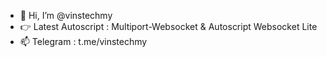 - 👋 Hi, I’m @vinstechmy
- 👉 Latest Autoscript : Multiport-Websocket & Autoscript Websocket Lite
- 📫 Telegram : t.me/vinstechmy

